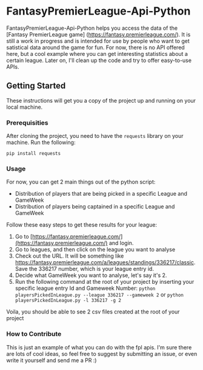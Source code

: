 # FantasyPremierLeague-Api-Python

FantasyPremierLeague-Api-Python helps you access the data of the [Fantasy PremierLeague game] (https://fantasy.premierleague.com/). It is still a work in progress and is intended for use by people who want to get satistical data around the game for fun. For now, there is no API offered here, but a cool example where you can get interesting statistics about a certain league. Later on, I'll clean up the code and try to offer easy-to-use APIs.

## Getting Started

These instructions will get you a copy of the project up and running on your local machine.

### Prerequisities

After cloning the project, you need to have the `requests` library on your machine. Run the following:

```
pip install requests
```

### Usage

For now, you can get 2 main things out of the python script:

* Distribution of players that are being picked in a specific League and GameWeek
* Distribution of players being captained in a specific League and GameWeek

Follow these easy steps to get these results for your league:

1. Go to [https://fantasy.premierleague.com/](https://fantasy.premierleague.com/) and login.
2. Go to leagues, and then click on the league you want to analyse
3. Check out the URL. It will be something like https://fantasy.premierleague.com/a/leagues/standings/336217/classic. Save the 336217 number, which is your league entry id.
4. Decide what GameWeek you want to analyse, let's say it's 2.
5. Run the following command at the root of your project by inserting your specific league entry Id and Gameweek Number: `python playersPickedInLeague.py --league 336217 --gameweek 2` or `python playersPickedInLeague.py -l 336217 -g 2`

Voila, you should be able to see 2 csv files created at the root of your project

### How to Contribute
This is just an example of what you can do with the fpl apis. I'm sure there are lots of cool ideas, so feel free to suggest by submitting an issue, or even write it yourself and send me a PR :)
